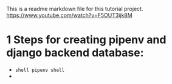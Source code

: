 This is a readme markdown file for this tutorial project.
https://www.youtube.com/watch?v=F5OUT3ijk8M

# 1 Steps for creating pipenv and django backend database:

- `shell
pipenv shell`
-
